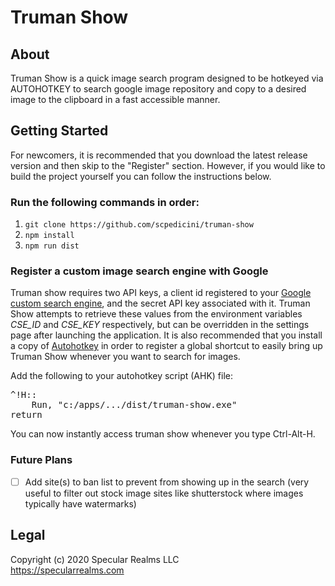 # Truman Show


## About

Truman Show is a quick image search program designed to be hotkeyed via AUTOHOTKEY to search google image repository and copy to a desired image to the clipboard in a fast accessible manner.

## Getting Started

For newcomers, it is recommended that you download the latest release version and then skip to the "Register" section. However, if you would like to build the project yourself you can follow the instructions below.

### Run the following commands in order:   
1. `git clone https://github.com/scpedicini/truman-show`
2. `npm install`
3. `npm run dist`



### Register a custom image search engine with Google 

Truman show requires two API keys, a client id registered to your [Google custom search engine](https://cse.google.com/cse/all), and the secret API key associated with it. Truman Show attempts to retrieve these values from the environment variables *CSE_ID* and *CSE_KEY* respectively, but can be overridden in the settings page after launching the application. It is also recommended that you install a copy of [Autohotkey](https://www.autohotkey.com) in order to register a global shortcut to easily bring up Truman Show whenever you want to search for images.

Add the following to your autohotkey script (AHK) file:
<pre>
^!H::
	Run, "c:/apps/.../dist/truman-show.exe"
return
</pre>

You can now instantly access truman show whenever you type Ctrl-Alt-H.

### Future Plans

- [ ] Add site(s) to ban list to prevent from showing up in the search (very useful to filter out stock image sites like shutterstock where images typically have watermarks) 


## Legal

Copyright (c) 2020 Specular Realms LLC  
https://specularrealms.com